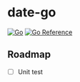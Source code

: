 # date-go

[![Go](https://github.com/make-go-great/date-go/workflows/Go/badge.svg?branch=main)](https://github.com/make-go-great/date-go/actions)
[![Go Reference](https://pkg.go.dev/badge/github.com/make-go-great/date-go.svg)](https://pkg.go.dev/github.com/make-go-great/date-go)

## Roadmap

- [ ] Unit test
